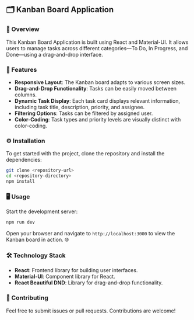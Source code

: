 ## 🗂️ Kanban Board Application

### 🌟 Overview

This Kanban Board Application is built using React and Material-UI. It allows users to manage tasks across different categories—To Do, In Progress, and Done—using a drag-and-drop interface.

### 🚀 Features

- **Responsive Layout**: The Kanban board adapts to various screen sizes.
- **Drag-and-Drop Functionality**: Tasks can be easily moved between columns.
- **Dynamic Task Display**: Each task card displays relevant information, including task title, description, priority, and assignee.
- **Filtering Options**: Tasks can be filtered by assigned user.
- **Color-Coding**: Task types and priority levels are visually distinct with color-coding.

### ⚙️ Installation

To get started with the project, clone the repository and install the dependencies:

```bash
git clone <repository-url>
cd <repository-directory>
npm install
```

### 🖥️ Usage

Start the development server:

```bash
npm run dev
```
Open your browser and navigate to `http://localhost:3000` to view the Kanban board in action. 🌐

### 🛠️ Technology Stack
- **React**: Frontend library for building user interfaces.
- **Material-UI**: Component library for React.
- **React Beautiful DND**: Library for drag-and-drop functionality.

### 🤝 Contributing

Feel free to submit issues or pull requests. Contributions are welcome!
